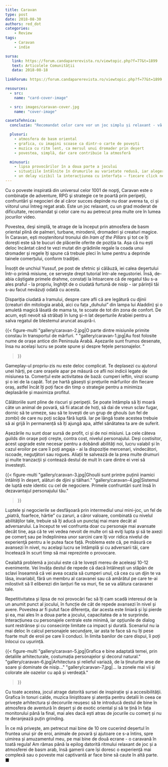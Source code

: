 ```yaml
---
title: Caravan
type: post
date: 2018-08-30
authors: red_dot
categories:
    - Review
tags:
    - Caravan
    - indie

sursa:
   link: https://forum.candaparerevista.ro/viewtopic.php?f=77&t=1899
   text: Articolele Comunității
   data: 2018-08-18
 
linkForum: https://forum.candaparerevista.ro/viewtopic.php?f=77&t=1899

resources:
  - src:
    name: "card-cover-image"

  - src: images/caravan-cover.jpg
    name: "cover-image"

casetaTehnica:
  concluzie: "Recomandat celor care vor un joc simplu și relaxant - vă va captiva prin muzică, ritmul molcom de joc și grafica plăcută. Aveți doar grijă să nu vă așteptați la o poveste complexă sau o provocare prea mare. Indicat și pentru copiii mai mari, care au răbdare să strângă drahmă cu drahmă pentru a putea înainta în joc."

  plusuri:
    - atmosfera de basm oriental
    - grafica, cu imagini scoase ca dintr-o carte de povești
    - muzica cu ritm lent, ca mersul unui dromader prin deșert
    - povestea, simplă, dar care contribuie la atmosferă

  minusuri:
    - lipsa provocărilor în a doua parte a jocului
    - situațiile întâlnite în drumurile au varietate redusă, iar alegerile posibile sunt mereu aceleași
    - un delay vizibil la interacțiunea cu interfața – fiecare click necesită mai multe apăsări pentru a fi validat
---
```

Cu o poveste inspirată din universul celor 1001 de nopţi, Caravan este o combinaţie de adventure, RPG şi strategie ce te poartă prin peripeții, confruntări şi negocieri de al căror succes depinde nu doar averea ta, ci și viitorul unui întreg regat arab. Este un joc relaxant, cu un grad moderat de dificultate, recomandat şi celor care nu au petrecut prea multe ore în lumea jocurilor video.

Povestea, deşi simplă, te atrage de la început prin atmosfera de basm oriental plină de palmeri, turbane, mirodenii, dromaderi și creaturi magice. În Caravan, ești moștenitorul tronului din _Iram of the Pillars_ şi tot ce îți dorești este să te bucuri de plăcerile oferite de poziția ta. Așa că nu ești deloc încântat când te vezi mutat din grădinile regale la coada unui dromader și regele îți spune că trebuie pleci în lume pentru a deprinde tainele comerțului, conform tradiţiei.

Însoțit de unchiul Yussuf, pe post de sfetnic și călăuză, iei calea deşertului într-o primă misiune, ce serveşte drept tutorial într-ale negustoriei. Însă, de-abia câștigate primele drahme, constați la întoarcere că de regatul tău s-a ales praful - la propriu, înghiţit de o ciudată furtună de nisip - iar părinții tăi s-au facut nevăzuți odată cu acesta.

Dispariția ciudată a Iramului, despre care afli că are legătură cu djinii (creaturi din mitologia arabă, aici cu fața „duhului” din lampa lui Aladdin) și o amuletă magică lăsată de mama ta, te scoate de tot din zona de confort. De acum, ești nevoit să străbați în lung și-n lat deșerturile Arabiei pentru a salva regatul de blestemul aruncat asupră-i.

{{< figure-multi
    "gallery/caravan-2.jpg|O parte dintre misiunile primite constau în transportul de mărfuri. "
    "gallery/caravan-1.jpg|Au fost folosite nume de orașe antice din Peninsula Arabă. Așezarile sunt frumos desenate, însa nu același lucru se poate spune și despre fețele personajelor. "
>}}

Gameplay-ul propriu-zis nu este deloc complicat. Te deplasezi cu ajutorul unei hărți, pe care orașele apar pe măsură ce afli noi indicii legate de misiunea ta. Comerțul este activitatea de bază: cumperi ieftin, vinzi scump și o iei de la capăt. Tot pe hartă găsești și prețurile mărfurilor din fiecare oraș, astfel încât îți poți face din timp o strategie pentru a minimiza deplasările și maximiza profitul.

Călătoriile sunt pline de riscuri și peripeții. Se poate întâmpla să îți moară câte un animal de povară, să fii atacat de hoți, să dai de vreun sclav fugar, dornic să te urmeze, sau să te lovești de un grup de ghouls (un fel de zombi) de care nu poți scăpa fără luptă. Iar pe lângă toate acestea trebuie să ai grijă în permanență să îți ajungă apa, altfel sănătatea ta are de suferit.

Așezările nu sunt doar sursă de profit, ci și de noi misiuni. La cele câteva guilds din oraşe poți crește, contra cost, nivelul personajului. Deşi costisitor, acest upgrade este necesar pentru a dobândi abilități noi, lucru valabil și în cazul eroilor pe care îi poți angaja - ai la dispoziție mercenari, vindecători, iscoade, neguţători sau rogues. Aliații te salvează de la prea multe drumuri şi multe tranzacţii și contează destul de mult în care dintre ei vrei să investești.

{{< figure-multi
    "gallery/caravan-3.jpg|Ghoulii sunt printre puținii inamici întâlniți în deșert, alături de djini și tâlhari."
    "gallery/caravan-4.jpg|Sistemul de luptă este identic cu cel de negociere. Primele confruntări sunt însă în dezavantajul personajului tău."
>}}

Luptele și negocierile se desfășoară prin intermediul unui mini-joc, un fel de „piatră, foarfece, hârtie” cu zaruri, a căror valoare, combinată cu nivelul abilităţilor tale, trebuie să îţi aducă un punctaj mai mare decât al adversarului. La început te vei confrunta doar cu personaje mai avansate decât tine, aşa că te vei vedea nevoit de multe ori să eviţi lupta şi să te axezi pe comerţ sau pe îndeplinirea unor sarcini care îţi vor ridica nivelul de experienţă pentru a le putea face față. Problema este că, pe măsură ce avansezi în nivel, nu acelaşi lucru se întâmplă și cu adversarii tăi, care încetează în scurt timp să mai reprezinte o provocare.

Cealaltă problemă a jocului este că te loveşti mereu de aceleaşi 10-12 evenimente. Vei învăța destul de repede că dacă întâlnești un stăpân de sclavi înseamnă că vei avea ocazia să cumperi unul, că cea cu un djin te va lăsa, invariabil, fără un membru al caravanei sau că amărâtul pe care te-ai milostivit să îl eliberezi din lanțuri fie va muri, fie se va alătura caravanei tale.

Repetitivitatea și lipsa de noi provocări fac să îți cam scadă interesul de la un anumit punct al jocului, în funcție de cât de repede avansezi în nivel și avere. Povestea ar fi putut face diferența, dar acesta este liniară și își pierde și ea, mai ales în a doua parte a jocului, capacitatea de a te surprinde. Interacțiunea cu personajele centrale este minimă, iar opțiunile de dialog sunt restrânse și cu consecințe limitate ca impact și durată. Scenariul nu ia mai deloc în calcul personajele secundare, iar asta te face să nu îți pese foarte mult de eroii pe care îi conduci. În limita banilor de care dispui, îi poți înlocui cu ușurință.

{{< figure-multi
    "gallery/caravan-5.jpg|Grafica e bine adaptată temei, prin detaliile arhitecturale, costumația personajelor şi decorul natural."
    "gallery/caravan-6.jpg|Arhitectura și relieful variază, de la ținuturile arse de soare și dominate de nisip..."
    "gallery/caravan-7.jpg|... la zonele mai vii şi colorate ale oazelor cu apă și verdeață."
>}}

Cu toate acestea, jocul atrage datorită sursei de inspirație şi a accesibilităţii. Grafica în tonuri calde, muzica liniștitoare și atenția pentru detalii în ceea ce privește arhitectura și decorurile reușesc să te introducă destul de bine în atmosfera de aventură în deșert și de exotic oriental și să te țină în fața monitorului până la final, mai ales dacă ești atras de jocurile cu comerț și nu te deranjează puțin grinding.

În ce mă privește, am petrecut mai bine de 10 ore cucerind deșertul în fruntea unui șir de eroi, animale de povară şi ajutoare ce s-a întins, spre uimirea și amuzamentul meu, pe mai bine de două ecrane - o caravană în toată regula! Am rămas până la epilog datorită ritmului relaxant de joc și a atmosferei de basm arab, însă gamerii care își doresc o experiență mai complexă sau o poveste mai captivantă ar face bine să caute în altă parte. ■